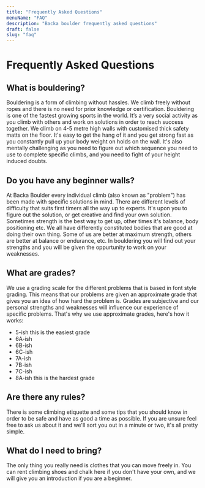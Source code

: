 ```yaml
---
title: "Frequently Asked Questions"
menuName: "FAQ"
description: "Backa boulder frequently asked questions"
draft: false
slug: "faq"
---
```


# Frequently Asked Questions

## What is bouldering?

Bouldering is a form of climbing without hassles. We climb freely without ropes and there is no need for prior knowledge or certification. Bouldering is one of the fastest growing sports in the world. It’s a very social activity as you climb with others and work on solutions in order to reach success together. We climb on 4-5 metre high walls with customised thick safety matts on the floor. It's easy to get the hang of it and you get strong fast as you constantly pull up your body weight on holds on the wall. It's also mentally challenging as you need to figure out which sequence you need to use to complete specific climbs, and you need to fight of your height induced doubts. 

## Do you have any beginner walls?
  
At Backa Boulder every individual climb (also known as "problem") has been made with specific solutions in mind. There are different levels of difficulty that suits first timers all the way up to experts. It's upon you to figure out the solution, or get creative and find your own solution. Sometimes strength is the best way to get up, other times it's balance, body positioning etc. We all have differently constituted bodies that are good at doing their own thing. Some of us are better at maximum strength, others are better at balance or endurance, etc. In bouldering you will find out your strengths and you will be given the oppurtunity to work on your weaknesses. 

## What are grades?
  
We use a grading scale for the different problems that is based in font style grading. This means that our problems are given an approximate grade that gives you an idea of how hard the problem is. Grades are subjective and our personal strengths and weaknesses will influence our experience of specific problems. That's why we use approximate grades, here's how it works:

- 5-ish this is the easiest grade
- 6A-ish
- 6B-ish
- 6C-ish
- 7A-ish
- 7B-ish
- 7C-ish
- 8A-ish this is the hardest grade

## Are there any rules? 

There is some climbing etiquette and some tips that you should know in order to be safe and have as good a time as possible. If you are unsure feel free to ask us about it and we'll sort you out in a minute or two, it's all pretty simple. 

## What do I need to bring?  

The only thing you really need is clothes that you can move freely in. You can rent climbing shoes and chalk here if you don't have your own, and we will give you an introduction if you are a beginner. 








